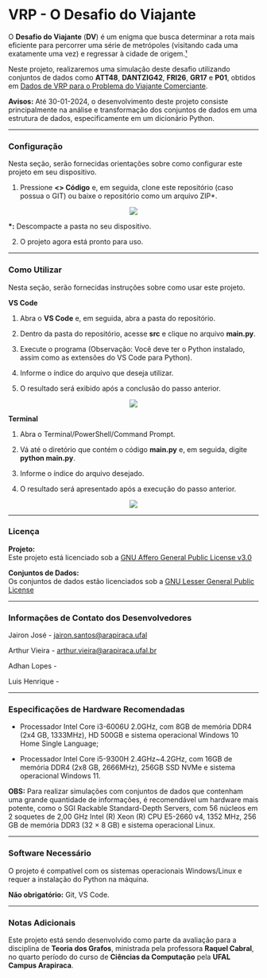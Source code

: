 # VRP - O Desafio do Viajante 

O __Desafio do Viajante__ (__DV__) é um enigma que busca determinar a rota mais eficiente para percorrer uma série de metrópoles (visitando cada uma exatamente uma vez) e regressar à cidade de origem.[¹](https://pt.wikipedia.org/wiki/Desafio_do_viajante_comerciante)

Neste projeto, realizaremos uma simulação deste desafio utilizando conjuntos de dados como __ATT48__, __DANTZIG42__, __FRI26__, __GR17__ e __P01__, obtidos em [Dados de VRP para o Problema do Viajante Comerciante](https://people.sc.fsu.edu/~jburkardt/datasets/tsp/tsp.html?authuser=2).

__Avisos:__ Até 30-01-2024, o desenvolvimento deste projeto consiste principalmente na análise e transformação dos conjuntos de dados em uma estrutura de dados, especificamente em um dicionário Python.

---
### Configuração

Nesta seção, serão fornecidas orientações sobre como configurar este projeto em seu dispositivo.

1. Pressione __<> Código__ e, em seguida, clone este repositório (caso possua o GIT) ou baixe o repositório como um arquivo ZIP*.

<p align="center">
    <img src="./imgs/insta.png">
</p>

__*:__ Descompacte a pasta no seu dispositivo.

2. O projeto agora está pronto para uso.

---
### Como Utilizar

Nesta seção, serão fornecidas instruções sobre como usar este projeto.

__VS Code__

1. Abra o __VS Code__ e, em seguida, abra a pasta do repositório.

2. Dentro da pasta do repositório, acesse __src__ e clique no arquivo __main.py__.

3. Execute o programa (Observação: Você deve ter o Python instalado, assim como as extensões do VS Code para Python).

4. Informe o índice do arquivo que deseja utilizar.

5. O resultado será exibido após a conclusão do passo anterior.

<p align="center">
    <img src="./imgs/vscode.png">
</p>

__Terminal__

1. Abra o Terminal/PowerShell/Command Prompt.

2. Vá até o diretório que contém o código __main.py__ e, em seguida, digite __python main.py__.

3. Informe o índice do arquivo desejado.

4. O resultado será apresentado após a execução do passo anterior.

<p align="center">
    <img src="./imgs/term.png">
</p>

---
### Licença

__Projeto:__ <br>
Este projeto está licenciado sob a [GNU Affero General Public License v3.0
](https://www.gnu.org/licenses/agpl-3.0.en.html)

__Conjuntos de Dados:__ <br>
Os conjuntos de dados estão licenciados sob a [GNU Lesser General Public License](https://www.gnu.org/licenses/lgpl-3.0.en.html)

---
### Informações de Contato dos Desenvolvedores

Jairon José  - jairon.santos@arapiraca.ufal <br>

Arthur Vieira - arthur.vieira@arapiraca.ufal.br <br>

Adhan Lopes -  <br>

Luis Henrique - <br>

---
### Especificações de Hardware Recomendadas

- Processador Intel Core i3-6006U 2.0GHz, com 8GB de memória DDR4 (2x4 GB, 1333MHz), HD 500GB e sistema operacional Windows 10 Home Single Language;

- Processador Intel Core i5-9300H 2.4GHz~4.2GHz, com 16GB de memória DDR4 (2x8 GB, 2666MHz), 256GB SSD NVMe e sistema operacional Windows 11.

__OBS:__ Para realizar simulações com conjuntos de dados que contenham uma grande quantidade de informações, é recomendável um hardware mais potente, como o SGI Rackable Standard-Depth Servers, com 56 núcleos em 2 soquetes de 2,00 GHz Intel (R) Xeon (R) CPU E5-2660 v4, 1352 MHz, 256 GB de memória DDR3 (32 × 8 GB) e sistema operacional Linux.

---
### Software Necessário

O projeto é compatível com os sistemas operacionais Windows/Linux e requer a instalação do Python na máquina.

__Não obrigatório:__ Git, VS Code.

---
### Notas Adicionais

Este projeto está sendo desenvolvido como parte da avaliação para a disciplina de __Teoria dos Grafos__, ministrada pela professora __Raquel Cabral__, no quarto período do curso de __Ciências da Computação__ pela __UFAL Campus Arapiraca__.
